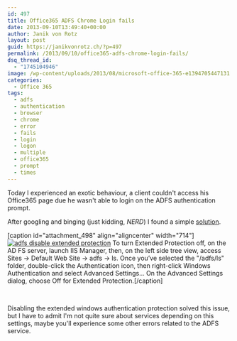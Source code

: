 ```yaml
---
id: 497
title: Office365 ADFS Chrome Login fails
date: 2013-09-10T13:49:40+00:00
author: Janik von Rotz
layout: post
guid: https://janikvonrotz.ch/?p=497
permalink: /2013/09/10/office365-adfs-chrome-login-fails/
dsq_thread_id:
  - "1745104946"
image: /wp-content/uploads/2013/08/microsoft-office-365-e1394705447131.jpg
categories:
  - Office 365
tags:
  - adfs
  - authentication
  - browser
  - chrome
  - error
  - fails
  - login
  - logon
  - multiple
  - office365
  - prompt
  - times
---
```

Today I experienced an exotic behaviour, a client couldn't access his Office365 page due he wasn't able to login on the ADFS authentication prompt.

After googling and binging (just kidding, <em>NERD</em>) I found a simple <a href="https://stackoverflow.com/questions/5436441/adfs-authentication-ie8-works-chrome-fails" target="_blank">solution</a>.

<!--more-->

[caption id="attachment_498" align="aligncenter" width="714"]<a href="https://janikvonrotz.ch/wp-content/uploads/2013/09/2013-09-10-13_24_09-Default-vblw2k12adfs1-Remotedesktopverbindung.png">![adfs disable extended protection](https://janikvonrotz.ch/wp-content/uploads/2013/09/2013-09-10-13_24_09-Default-vblw2k12adfs1-Remotedesktopverbindung.png)</a> To turn Extended Protection off, on the AD FS server, launch IIS Manager, then, on the left side tree view, access Sites -> Default Web Site -> adfs -> ls. Once you’ve selected the "/adfs/ls" folder, double-click the Authentication icon, then right-click Windows Authentication and select Advanced Settings… On the Advanced Settings dialog, choose Off for Extended Protection.[/caption]

&nbsp;

Disabling the extended windows authentication protection solved this issue, but I have to admit I'm not quite sure about services depending on this settings, maybe you'll experience some other errors related to the ADFS service.